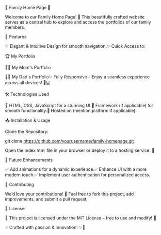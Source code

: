 🌟 Family Home Page 🌟

Welcome to our Family Home Page! 🎉 This beautifully crafted website serves as a central hub to explore and access the portfolios of our family members.

🚀 Features

✨ Elegant & Intuitive Design for smooth navigation.✨ Quick Access to:

🏆 My Portfolio

👩‍🎨 My Mom's Portfolio

👨‍💻 My Dad's Portfolio✨ Fully Responsive – Enjoy a seamless experience across all devices! 📱💻

🛠️ Technologies Used

🔹 HTML, CSS, JavaScript for a stunning UI.🔹 Framework (if applicable) for smooth functionality.🔹 Hosted on (mention platform if applicable).

📥 Installation & Usage

Clone the Repository:

git clone https://github.com/yourusername/family-homepage.git

Open the index.html file in your browser or deploy it to a hosting service. 🚀

🌱 Future Enhancements

✅ Add animations for a dynamic experience.✅ Enhance UI with a more modern touch.✅ Implement user authentication for personalized access.

🤝 Contributing

We’d love your contributions! 🎯 Feel free to fork this project, add improvements, and submit a pull request.

📜 License

📄 This project is licensed under the MIT License – free to use and modify! 🎨

💡 Crafted with passion & innovation! ✨🚀

